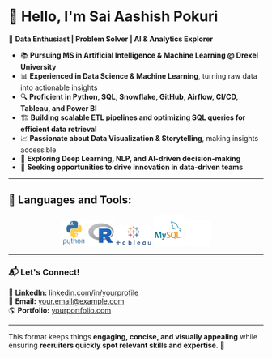 # 👋 Hello, I'm Sai Aashish Pokuri  

🚀 **Data Enthusiast | Problem Solver | AI & Analytics Explorer**  

- 📚 **Pursuing MS in Artificial Intelligence & Machine Learning @ Drexel University**  
- 📊 **Experienced in Data Science & Machine Learning**, turning raw data into actionable insights  
- 🔍 **Proficient in Python, SQL, Snowflake, GitHub, Airflow, CI/CD, Tableau, and Power BI**  
- 🏗️ **Building scalable ETL pipelines and optimizing SQL queries for efficient data retrieval**  
- 📈 **Passionate about Data Visualization & Storytelling**, making insights accessible  
- 🤖 **Exploring Deep Learning, NLP, and AI-driven decision-making**  
- 🎯 **Seeking opportunities to drive innovation in data-driven teams**  

---

## **📌 Languages and Tools:**  
<p align="center"><a target="_blank" rel="noreferrer">
<img src="https://github.com/devicons/devicon/blob/master/icons/python/python-original-wordmark.svg" width="50">  
<img src="https://github.com/devicons/devicon/blob/master/icons/r/r-original.svg" width="50">
<img src="https://github.com/Aashish0330/Aashish0330/blob/main/Tableau-Emblem.png" width="70">
<img src="https://github.com/Aashish0330/Aashish0330/blob/main/mysql-768.png" width="60">
<img src="https://github.com/Aashish0330/Aashish0330/blob/main/631b45e07d98cfb364e5951f_github-white.png" width="50">
</p>

---

### 📬 **Let's Connect!**  
💼 **LinkedIn:** [linkedin.com/in/yourprofile](https://linkedin.com/in/yourprofile)  
📧 **Email:** [your.email@example.com](mailto:your.email@example.com)  
🌎 **Portfolio:** [yourportfolio.com](https://yourportfolio.com)  

---

This format keeps things **engaging, concise, and visually appealing** while ensuring **recruiters quickly spot relevant skills and expertise**. 🚀

